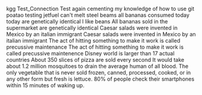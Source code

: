 kgg
Test_Connection
Test again
cementing my knowledge of how to use git
poatao
testing
jetfuel
can't
melt
steel
beams
all
bananas
consumed
today
today
are
genetically
identical
I like beans
All bananas sold in the supermarket are genetically identical
Caesar salads were invented in Mexico by an italian immigrant
Caesar salads were invented in Mexico by an italian immigrant
The act of hitting something to make it work is called precussive maintenance
The act of hitting something to make it work is called precussive maintenence
Disney world is larger than 17 actual countries
 About 350 slices of pizza are sold every second
 It would take about 1.2 million mosquitoes to drain the average human of all blood.
 The only vegetable that is never sold frozen, canned, processed, cooked, or in any other form but fresh is lettuce.
 80% of people check their smartphones within 15 minutes of waking up.
